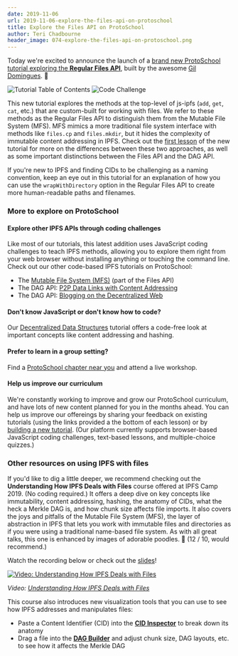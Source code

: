 ```yaml
---
date: 2019-11-06
url: 2019-11-06-explore-the-files-api-on-protoschool
title: Explore the Files API on ProtoSchool
author: Teri Chadbourne
header_image: 074-explore-the-files-api-on-protoschool.png
---
```


Today we're excited to announce the launch of a [brand new ProtoSchool tutorial exploring the **Regular Files API**](https://proto.school/#/regular-files-api), built by the awesome [Gil Domingues](https://github.com/dominguesgm). 🎉

![Tutorial Table of Contents](/img/074-explore-the-files-api-on-protoschool/toc_screenshot.png)
![Code Challenge](/img/074-explore-the-files-api-on-protoschool/challenge_screenshot.png)


This new tutorial explores the methods at the top-level of js-ipfs (`add`, `get`, `cat`, etc.) that are custom-built for working with files. We refer to these methods as the Regular Files API to distinguish them from the Mutable File System (MFS). MFS mimics a more traditional file system interface with methods like `files.cp` and `files.mkdir`, but it hides the complexity of immutable content addressing in IPFS. Check out the [first lesson](https://proto.school/#/regular-files-api/01) of the new tutorial for more on the differences between these two approaches, as well as some important distinctions between the Files API and the DAG API.

If you're new to IPFS and finding CIDs to be challenging as a naming convention, keep an eye out in this tutorial for an explanation of how you can use the `wrapWithDirectory` option in the Regular Files API to create more human-readable paths and filenames.

### More to explore on ProtoSchool

#### Explore other IPFS APIs through coding challenges
Like most of our tutorials, this latest addition uses JavaScript coding challenges to teach IPFS methods, allowing you to explore them right from your web browser without installing anything or touching the command line. Check out our other code-based IPFS tutorials on ProtoSchool:

- The [Mutable File System (MFS)](https://proto.school/#/mutable-file-system) (part of the Files API)
- The DAG API: [P2P Data Links with Content Addressing](https://proto.school/#/basics)
- The DAG API: [Blogging on the Decentralized Web](https://proto.school/#/blog)

#### Don't know JavaScript or don't know how to code?
Our [Decentralized Data Structures](https://proto.school/#/data-structures) tutorial offers a code-free look at important concepts like content addressing and hashing.

#### Prefer to learn in a group setting?
Find a [ProtoSchool chapter near you](https://proto.school/#/chapters) and attend a live workshop.

#### Help us improve our curriculum
We're constantly working to improve and grow our ProtoSchool curriculum, and have lots of new content planned for you in the months ahead. You can help us improve our offereings by sharing your feedback on existing tutorials (using the links provided a the bottom of each lesson) or by [building a new tutorial](https://proto.school/#/build). (Our platform currently supports browser-based JavaScript coding challenges, text-based lessons, and multiple-choice quizzes.)

### Other resources on using IPFS with files

If you'd like to dig a little deeper, we recommend checking out the **Understanding How IPFS Deals with Files** course offered at IPFS Camp 2019. (No coding required.) It offers a deep dive on key concepts like immutability, content addressing, hashing, the anatomy of CIDs, what the heck a Merkle DAG is, and how chunk size affects file imports. It also covers the joys and pitfalls of the Mutable File System (MFS), the layer of abstraction in IPFS that lets you work with immutable files and directories as if you were using a traditional name-based file system. As with all great talks, this one is enhanced by images of adorable poodles. 🐩 (12 / 10, would recommend.)

Watch the recording below or check out the [slides](https://github.com/ipfs/camp/blob/master/CORE_AND_ELECTIVE_COURSES/CORE_COURSE_A/IPFS_Camp_Core_Course_A_Slides.pdf)!

[![Video: Understanding How IPFS Deals with Files](/img/057-ipfs-camp-course-videos/core-a-thumbnail.png)](https://youtu.be/Z5zNPwMDYGg)

_Video: [Understanding How IPFS Deals with Files](https://youtu.be/Z5zNPwMDYGg)_

This course also introduces new visualization tools that you can use to see how IPFS addresses and manipulates files:

- Paste a Content Identifier (CID) into the [**CID Inspector**](https://cid.ipfs.io/) to break down its anatomy
- Drag a file into the [**DAG Builder**](https://dag.ipfs.io/) and adjust chunk size, DAG layouts, etc. to see how it affects the Merkle DAG
